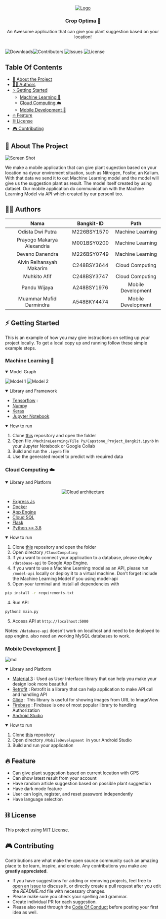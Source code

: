 <br/>
<p align="center">
  <a href="https://github.com/panduwjaya/CropOptima-Fullteam/">
    <img src="MobileDevelopment/ReadmeImg/logo-transparent.png" alt="Logo">
  </a>

  <h3 align="center">Crop Optima 🍃</h3>

  <p align="center">
    An Awesome application that can give you plant suggestion based on your location!
    <br/>
    <br/>
  </p>
</p>

![Downloads](https://img.shields.io/github/downloads/panduwjaya/CropOptima-Fullteam/total)![Contributors](https://img.shields.io/github/contributors/panduwjaya/CropOptima-Fullteam?color=dark-green) ![Issues](https://img.shields.io/github/issues/panduwjaya/CropOptima-Fullteam) ![License](https://img.shields.io/github/license/panduwjaya/CropOptima-Fullteam)

## Table Of Contents

* [📑 About the Project](#-about-the-project)
* [👨‍💻 Authors](#-authors)
* [⚡️ Getting Started](#-getting-started)
    * [Machine Learning 🤖](#machine-learning-)
    * [Cloud Computing ☁️](#cloud-computing-)
    * [Mobile Development 📱](#mobile-development-)
* [🔥 Feature](#-feature)
* [⛓️ License](#-license)
* [🎮 Contributing](#-contributing)

## 📑 About The Project

![Screen Shot](images/screenshot.png)

We make a mobile application that can give plant sugestion based on your location na dyour enviroment situation, such as
Nitrogen, Fosfor, an Kalium. With that data we send it to out Machine Learning model and the model will give us the
suggestion plant as result. The model itself created by using dataset. Our mobile application do communication with the
Machine Learning Model via API which created by our personil too.

## 👨‍💻 Authors

|            Nama            | Bangkit-ID  |        Path        |
|:--------------------------:|:-----------:|:------------------:|
|      Odista Dwi Putra      | M226BSY1570 |  Machine Learning  |
| Prayogo Makarya Alexandria | M001BSY0200 |  Machine Learning  |
|      Devano Danendra       | M226BSY0749 |  Machine Learning  |
|  Alvin Reihansyah Makarim  | C248BSY3644 |  Cloud Computing   |
|        Muhkito Afif        | C248BSY3747 |  Cloud Computing   |
|        Pandu Wijaya        | A248BSY1976 | Mobile Development |
|  Muammar Mufid Darmindra   | A548BKY4474 | Mobile Development |

## ⚡️ Getting Started

This is an example of how you may give instructions on setting up your project locally.
To get a local copy up and running follow these simple example steps.

### Machine Learning 🤖
<details open>
<summary>Model Graph</summary>

![Model 1](MobileDevelopment/ReadmeImg/Model1.jpg)
![Model 2](MobileDevelopment/ReadmeImg/Model2.jpg)

</details>

<details open>
<summary> Library and Framework </summary>

* [Tensorflow](https://www.tensorflow.org/) :
* [Numpy](https://numpy.org/)
* [Keras](https://keras.io/)
* [Jupyter Notebook](https://jupyter.org/)

</details>

<details open>
<summary>  How to run </summary> 

1. Clone [this](https://github.com/panduwjaya/CropOptima-Fullteam.git) repository and open the folder
2. Open file `/MachineLearning/File Py/Capstone_Project_Bangkit.ipynb` in your Jupyter Notebook or Google Collab
3. Build and run the `.ipynb` file
4. Use the generated model to predict with required data

</details>

### Cloud Computing ☁️


<details open>
<summary> Library and Platform </summary>

<p align="center">
  <img src="CloudDiagram.png" alt="Cloud architecture">
</p>

* [Express Js](https://expressjs.com/)
* [Docker](https://docker.com/)
* [App Engine](https://www.python.org/)
* [Cloud SQL](https://cloud.google.com/sql/mysql?hl=en)
* [Flask](https://flask.palletsprojects.com/)
* [Python >= 3.8](https://www.python.org/)


</details>

<details open>
<summary>  How to run </summary> 

1. Clone [this](https://github.com/panduwjaya/CropOptima-Fullteam.git) repository and open the folder
2. Open directory `/CloudComputing`
3. If you want to connect your application to a database, please deploy `/database-api` to Google App Engine.
4. If you want to use a Machine Learning model as an API, please run `/model-api` locally or deploy it to a virtual machine. Don't forget include the Machine Learning Model if you using model-api
5. Open your terminal and install all dependencies with

```sh
pip install -r requirements.txt
```

4. Run API

```sh
python3 main.py
```

5. Access API at `http://localhost:5000`

Notes:
`/database-api` doesn't work on localhost and need to be deployed to app engine. also need an working MySQL databases to work.

</details>

### Mobile Development 📱
![md](MobileDevelopment/ReadmeImg/md1.png)

<details open>
<summary> Library and Platform </summary>

* [Material 3](https://m3.material.io/) : Used as User Interface library that can help you make your design look more
  beautiful
* [Retrofit](https://square.github.io/retrofit/) : Retrofit is a library that can help application to make API call and
  handling API
* [Glide](https://github.com/bumptech/glide) : This library is useful for showing images from URL to ImageView
* [Firebase](https://github.com/bumptech/glide) : Firebase is one of most popular library to handling Authorization
* [Android Studio](https://developer.android.com/studio)

</details>
<details open>
<summary>  How to run </summary> 

1. Clone [this](https://github.com/panduwjaya/CropOptima-Fullteam.git) repository
2. Open directory `/MobileDevelopment `in your Android Studio
3. Build and run your application

</details>

## 🔥 Feature
* Can give plant suggestion based on current location with GPS
* Can show latest result from your account
* Have random article suggestion based on possible plant suggestion
* Have dark mode feature
* User can login, register, and reset password independently
* Have language selection

## ⛓️️ License

This project using [MIT License](https://choosealicense.com/licenses/mit/).

## 🎮 Contributing

Contributions are what make the open source community such an amazing place to be learn, inspire, and create. Any
contributions you make are **greatly appreciated**.

* If you have suggestions for adding or removing projects, feel free
  to [open an issue](https://github.com/ShaanCoding/ReadME-Generator/issues/new) to discuss it, or directly create a
  pull request after you edit the *README.md* file with necessary changes.
* Please make sure you check your spelling and grammar.
* Create individual PR for each suggestion.
* Please also read through
  the [Code Of Conduct](https://github.com/ShaanCoding/ReadME-Generator/blob/main/CODE_OF_CONDUCT.md) before posting
  your first idea as well.